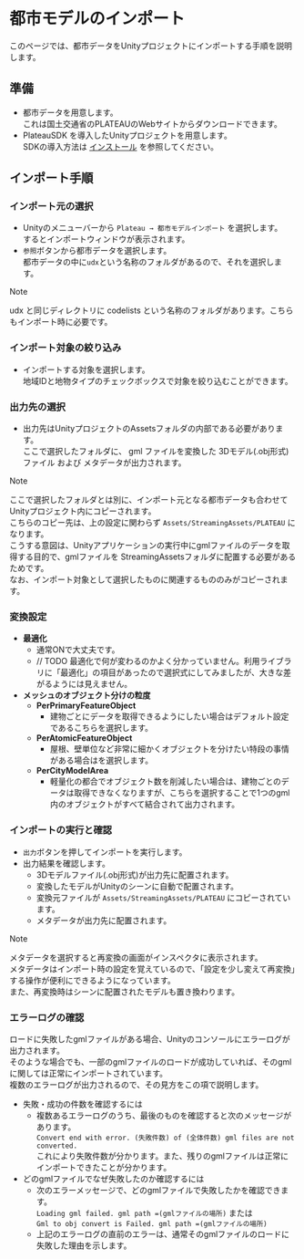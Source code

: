 # 都市モデルのインポート

このページでは、都市データをUnityプロジェクトにインポートする手順を説明します。

## 準備
- 都市データを用意します。   
  これは国土交通省のPLATEAUのWebサイトからダウンロードできます。  
- PlateauSDK を導入したUnityプロジェクトを用意します。  
  SDKの導入方法は [インストール](Installation.md) を参照してください。

## インポート手順
### インポート元の選択
- Unityのメニューバーから ```Plateau → 都市モデルインポート``` を選択します。   
  するとインポートウィンドウが表示されます。
- ```参照```ボタンから都市データを選択します。   
  都市データの中に```udx```という名称のフォルダがあるので、それを選択します。

>[!NOTE]
> udx と同じディレクトリに codelists という名称のフォルダがあります。こちらもインポート時に必要です。

### インポート対象の絞り込み
- インポートする対象を選択します。  
  地域IDと地物タイプのチェックボックスで対象を絞り込むことができます。

### 出力先の選択
- 出力先はUnityプロジェクトのAssetsフォルダの内部である必要があります。  
  ここで選択したフォルダに、 gml ファイルを変換した 3Dモデル(.obj形式)ファイル および メタデータが出力されます。

>[!NOTE]
>   ここで選択したフォルダとは別に、インポート元となる都市データも合わせてUnityプロジェクト内にコピーされます。  
>   こちらのコピー先は、上の設定に関わらず ```Assets/StreamingAssets/PLATEAU``` になります。  
>   こうする意図は、Unityアプリケーションの実行中にgmlファイルのデータを取得する目的で、gmlファイルを StreamingAssetsフォルダに配置する必要があるためです。  
>   なお、インポート対象として選択したものに関連するもののみがコピーされます。

### 変換設定  
- **最適化**
  - 通常ONで大丈夫です。  
  - // TODO 最適化で何が変わるのかよく分かっていません。利用ライブラリに「最適化」の項目があったので選択式にしてみましたが、大きな差がるようには見えません。
- **メッシュのオブジェクト分けの粒度**
  - **PerPrimaryFeatureObject**
    - 建物ごとにデータを取得できるようにしたい場合はデフォルト設定であるこちらを選択します。
  - **PerAtomicFeatureObject**
    - 屋根、壁単位など非常に細かくオブジェクトを分けたい特段の事情がある場合はを選択します。  
  - **PerCityModelArea**
    - 軽量化の都合でオブジェクト数を削減したい場合は、建物ごとのデータは取得できなくなりますが、こちらを選択することで1つのgml内のオブジェクトがすべて結合されて出力されます。

### インポートの実行と確認
  - ```出力```ボタンを押してインポートを実行します。
  - 出力結果を確認します。
     - 3Dモデルファイル(.obj形式)が出力先に配置されます。
     - 変換したモデルがUnityのシーンに自動で配置されます。
     - 変換元ファイルが ```Assets/StreamingAssets/PLATEAU``` にコピーされています。
     - メタデータが出力先に配置されます。

>[!NOTE]
> メタデータを選択すると再変換の画面がインスペクタに表示されます。  
> メタデータはインポート時の設定を覚えているので、「設定を少し変えて再変換」する操作が便利にできるようになっています。  
> また、再変換時はシーンに配置されたモデルも置き換わります。


### エラーログの確認

ロードに失敗したgmlファイルがある場合、Unityのコンソールにエラーログが出力されます。  
そのような場合でも、一部のgmlファイルのロードが成功していれば、そのgmlに関しては正常にインポートされています。  
複数のエラーログが出力されるので、その見方をこの項で説明します。
- 失敗・成功の件数を確認するには
  - 複数あるエラーログのうち、最後のものを確認すると次のメッセージがあります。  
    ```Convert end with error. (失敗件数) of (全体件数) gml files are not converted.```  
    これにより失敗件数が分かります。また、残りのgmlファイルは正常にインポートできたことが分かります。
- どのgmlファイルでなぜ失敗したのか確認するには
  - 次のエラーメッセージで、どのgmlファイルで失敗したかを確認できます。  
    ```Loading gml failed. gml path =(gmlファイルの場所)``` または  
    ```Gml to obj convert is Failed. gml path =(gmlファイルの場所)```  
  - 上記のエラーログの直前のエラーは、通常そのgmlファイルのロードに失敗した理由を示します。